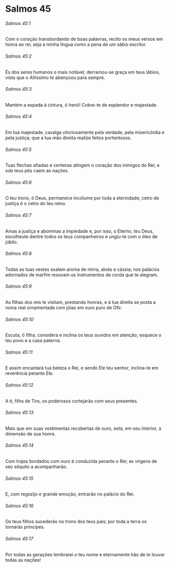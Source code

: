 # Salmos 45

###### Salmos 45:1

Com o coração transbordando de boas palavras, recito os meus versos em honra ao rei; seja a minha língua como a pena de um sábio escritor.

###### Salmos 45:2

És dos seres humanos o mais notável; derramou-se graça em teus lábios, visto que o Altíssimo te abençoou para sempre.

###### Salmos 45:3

Mantém a espada à cintura, ó herói! Cobre-te de esplendor e majestade.

###### Salmos 45:4

Em tua majestade, cavalga vitoriosamente pela verdade, pela misericórdia e pela justiça; que a tua mão direita realize feitos portentosos.

###### Salmos 45:5

Tuas flechas afiadas e certeiras atingem o coração dos inimigos do Rei; e sob teus pés caem as nações.

###### Salmos 45:6

O teu trono, ó Deus, permanece incólume por toda a eternidade; cetro de justiça é o cetro do teu reino.

###### Salmos 45:7

Amas a justiça e abominas a impiedade e, por isso, o Eterno, teu Deus, escolheute dentre todos os teus companheiros e ungiu-te com o óleo de júbilo.

###### Salmos 45:8

Todas as tuas vestes exalam aroma de mirra, aloés e cássia; nos palácios adornados de marfim ressoam os instrumentos de corda que te alegram.

###### Salmos 45:9

As filhas dos reis te visitam, prestando honras, e à tua direita se posta a noiva real ornamentada com jóias em ouro puro de Ofir.

###### Salmos 45:10

Escuta, ó filha, considera e inclina os teus ouvidos em atenção; esquece o teu povo e a casa paterna.

###### Salmos 45:11

E assim encantará tua beleza o Rei, e sendo Ele teu senhor, inclina-te em reverência perante Ele.

###### Salmos 45:12

A ti, filha de Tiro, os poderosos cortejarão com seus presentes.

###### Salmos 45:13

Mais que em suas vestimentas recobertas de ouro, está, em seu interior, a dimensão de sua honra.

###### Salmos 45:14

Com trajes bordados com ouro é conduzida perante o Rei; as virgens de seu séquito a acompanharão.

###### Salmos 45:15

E, com regozijo e grande emoção, entrarão no palácio do Rei.

###### Salmos 45:16

Os teus filhos sucederão no trono dos teus pais; por toda a terra os tornarás príncipes.

###### Salmos 45:17

Por todas as gerações lembrarei o teu nome e eternamente hão de te louvar todas as nações!

